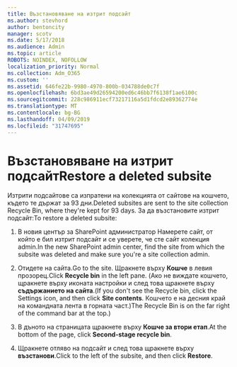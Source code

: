 ```yaml
---
title: Възстановяване на изтрит подсайт
ms.author: stevhord
author: bentoncity
manager: scotv
ms.date: 5/17/2018
ms.audience: Admin
ms.topic: article
ROBOTS: NOINDEX, NOFOLLOW
localization_priority: Normal
ms.collection: Adm_O365
ms.custom: ''
ms.assetid: 646fe22b-9980-4970-800b-034788de0c7f
ms.openlocfilehash: 6bd3ae49d26594200ed6c46bb7f6138f1ae6100c
ms.sourcegitcommit: 228c986911ecf73217116a5d1fdcd2e89362774e
ms.translationtype: MT
ms.contentlocale: bg-BG
ms.lasthandoff: 04/09/2019
ms.locfileid: "31747695"
---
```

# <a name="restore-a-deleted-subsite"></a><span data-ttu-id="48045-102">Възстановяване на изтрит подсайт</span><span class="sxs-lookup"><span data-stu-id="48045-102">Restore a deleted subsite</span></span>

<span data-ttu-id="48045-103">Изтрити подсайтове са изпратени на колекцията от сайтове на кошчето, където те държат за 93 дни.</span><span class="sxs-lookup"><span data-stu-id="48045-103">Deleted subsites are sent to the site collection Recycle Bin, where they're kept for 93 days.</span></span> <span data-ttu-id="48045-104">За да възстановите изтрит подсайт:</span><span class="sxs-lookup"><span data-stu-id="48045-104">To restore a deleted subsite:</span></span>
  
1. <span data-ttu-id="48045-105">В новия център за SharePoint администратор Намерете сайт, от който е бил изтрит подсайт и се уверете, че сте сайт колекция admin.</span><span class="sxs-lookup"><span data-stu-id="48045-105">In the new SharePoint admin center, find the site from which the subsite was deleted and make sure you're a site collection admin.</span></span> 
    
2. <span data-ttu-id="48045-106">Отидете на сайта.</span><span class="sxs-lookup"><span data-stu-id="48045-106">Go to the site.</span></span> <span data-ttu-id="48045-107">Щракнете върху **Кошче** в левия прозорец.</span><span class="sxs-lookup"><span data-stu-id="48045-107">Click **Recycle bin** in the left pane.</span></span> <span data-ttu-id="48045-108">(Ако не виждате кошчето, щракнете върху иконата настройки и след това щракнете върху **съдържанието на сайта**.</span><span class="sxs-lookup"><span data-stu-id="48045-108">(If you don't see the Recycle bin, click the Settings icon, and then click **Site contents**.</span></span> <span data-ttu-id="48045-109">Кошчето е на десния край на командната лента в горната част.)</span><span class="sxs-lookup"><span data-stu-id="48045-109">The Recycle Bin is on the far right of the command bar at the top.)</span></span>
    
3. <span data-ttu-id="48045-110">В дъното на страницата щракнете върху **Кошче за втори етап**.</span><span class="sxs-lookup"><span data-stu-id="48045-110">At the bottom of the page, click **Second-stage recycle bin**.</span></span>
    
4. <span data-ttu-id="48045-111">Щракнете отляво на подсайт и след това щракнете върху **възстанови**.</span><span class="sxs-lookup"><span data-stu-id="48045-111">Click to the left of the subsite, and then click **Restore**.</span></span>
    


